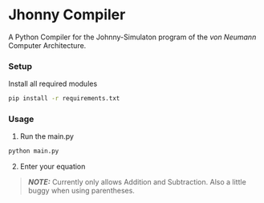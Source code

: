 # Jhonny Compiler

A Python Compiler for the Johnny-Simulaton program of the *von Neumann* Computer Architecture.


### Setup

Install all required modules
```bash
pip install -r requirements.txt
```


### Usage

1. Run the main.py
```bash
python main.py
```

2. Enter your equation

> **_NOTE:_** Currently only allows Addition and Subtraction. Also a little buggy when using parentheses.